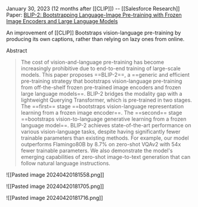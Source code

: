 January 30, 2023 (12 months after [[CLIP]]) -- [[Salesforce Research]]
Paper: [BLIP-2: Bootstrapping Language-Image Pre-training with Frozen Image Encoders and Large Language Models](https://arxiv.org/abs/2301.12597)

An improvement of [[CLIP]]
Bootstraps vision-language pre-training by producing its own captions, rather than relying on lazy ones from online.

Abstract
> The cost of vision-and-language pre-training has become increasingly prohibitive due to end-to-end training of large-scale models. This paper proposes ==BLIP-2==, a ==generic and efficient pre-training strategy that bootstraps vision-language pre-training from off-the-shelf frozen pre-trained image encoders and frozen large language models==. BLIP-2 bridges the modality gap with a lightweight Querying Transformer, which is pre-trained in two stages. The ==first== stage ==bootstraps vision-language representation learning from a frozen image encoder==. The ==second== stage ==bootstraps vision-to-language generative learning from a frozen language model==. BLIP-2 achieves state-of-the-art performance on various vision-language tasks, despite having significantly fewer trainable parameters than existing methods. For example, our model outperforms Flamingo80B by 8.7% on zero-shot VQAv2 with 54x fewer trainable parameters. We also demonstrate the model's emerging capabilities of zero-shot image-to-text generation that can follow natural language instructions.

![[Pasted image 20240420181558.png]]

![[Pasted image 20240420181705.png]]

![[Pasted image 20240420181716.png]]

